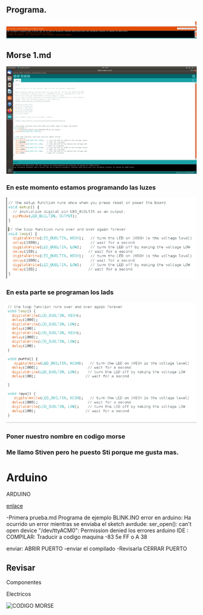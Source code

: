 ## Programa.

![Error](https://github.com/St1v3n3223/Arduino/blob/main/Captura%20de%20pantalla%20de%202021-10-06%2012-09-56.png)

## Morse 1.md

![](https://raw.githubusercontent.com/St1v3n3223/Arduino/main/Captura%20de%20pantalla%20de%202021-10-13%2012-52-33%20-%201.png)

### En este momento estamos programando las luzes

![](https://raw.githubusercontent.com/St1v3n3223/Arduino/main/Captura%20de%20pantalla%20de%202021-10-13%2012-57-53.png)

### En esta parte se programan los lads


![](https://raw.githubusercontent.com/St1v3n3223/Arduino/main/Captura%20de%20pantalla%20de%202021-10-13%2013-08-26.png)

### Poner nuestro nombre en codigo morse

### Me llamo Stiven pero he puesto Sti porque me gusta mas.
# Arduino
ARDUINO

[enlace](https://github.com/d-prieto?tab=repositories)

-Primera prueba.md
Programa de ejemplo BLINK.INO
error en arduino:
Ha ocurrido un error mientras se enviaba el sketch
avrdude: ser_open(): can't open device "/dev/ttyACM0": Permission denied
los errores arduino IDE :
COMPILAR: 
Traducir a codigo maquina 
-83 5e FF o A 38

enviar:
ABRIR PUERTO 
-enviar el compilado 
-Revisarla 
CERRAR PUERTO 




## Revisar
Componentes
  
Electricos
 

![CODIGO MORSE](https://github.com/St1v3n3223/Arduino/blob/main/MORSE_3_-_STIVEN.ino)

